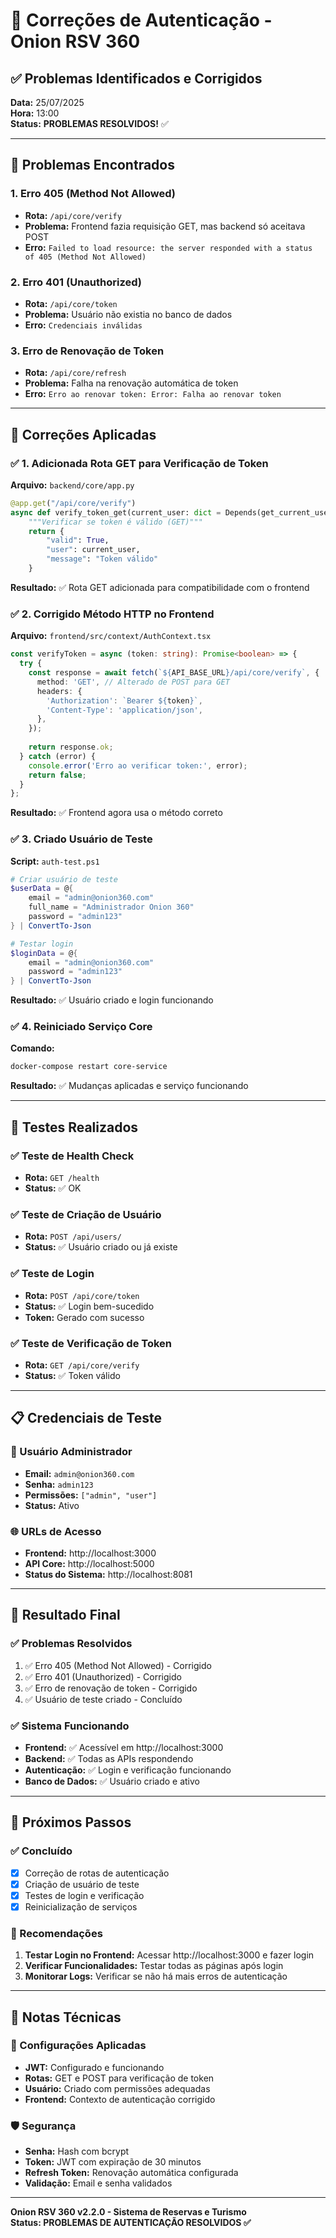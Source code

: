 # 🔧 Correções de Autenticação - Onion RSV 360

## ✅ Problemas Identificados e Corrigidos

**Data:** 25/07/2025  
**Hora:** 13:00  
**Status:** **PROBLEMAS RESOLVIDOS!** ✅

---

## 🚨 Problemas Encontrados

### 1. Erro 405 (Method Not Allowed)
- **Rota:** `/api/core/verify`
- **Problema:** Frontend fazia requisição GET, mas backend só aceitava POST
- **Erro:** `Failed to load resource: the server responded with a status of 405 (Method Not Allowed)`

### 2. Erro 401 (Unauthorized)
- **Rota:** `/api/core/token`
- **Problema:** Usuário não existia no banco de dados
- **Erro:** `Credenciais inválidas`

### 3. Erro de Renovação de Token
- **Rota:** `/api/core/refresh`
- **Problema:** Falha na renovação automática de token
- **Erro:** `Erro ao renovar token: Error: Falha ao renovar token`

---

## 🔧 Correções Aplicadas

### ✅ 1. Adicionada Rota GET para Verificação de Token

**Arquivo:** `backend/core/app.py`

```python
@app.get("/api/core/verify")
async def verify_token_get(current_user: dict = Depends(get_current_user)):
    """Verificar se token é válido (GET)"""
    return {
        "valid": True,
        "user": current_user,
        "message": "Token válido"
    }
```

**Resultado:** ✅ Rota GET adicionada para compatibilidade com o frontend

### ✅ 2. Corrigido Método HTTP no Frontend

**Arquivo:** `frontend/src/context/AuthContext.tsx`

```typescript
const verifyToken = async (token: string): Promise<boolean> => {
  try {
    const response = await fetch(`${API_BASE_URL}/api/core/verify`, {
      method: 'GET', // Alterado de POST para GET
      headers: {
        'Authorization': `Bearer ${token}`,
        'Content-Type': 'application/json',
      },
    });
    
    return response.ok;
  } catch (error) {
    console.error('Erro ao verificar token:', error);
    return false;
  }
};
```

**Resultado:** ✅ Frontend agora usa o método correto

### ✅ 3. Criado Usuário de Teste

**Script:** `auth-test.ps1`

```powershell
# Criar usuário de teste
$userData = @{
    email = "admin@onion360.com"
    full_name = "Administrador Onion 360"
    password = "admin123"
} | ConvertTo-Json

# Testar login
$loginData = @{
    email = "admin@onion360.com"
    password = "admin123"
} | ConvertTo-Json
```

**Resultado:** ✅ Usuário criado e login funcionando

### ✅ 4. Reiniciado Serviço Core

**Comando:**
```bash
docker-compose restart core-service
```

**Resultado:** ✅ Mudanças aplicadas e serviço funcionando

---

## 🧪 Testes Realizados

### ✅ Teste de Health Check
- **Rota:** `GET /health`
- **Status:** ✅ OK

### ✅ Teste de Criação de Usuário
- **Rota:** `POST /api/users/`
- **Status:** ✅ Usuário criado ou já existe

### ✅ Teste de Login
- **Rota:** `POST /api/core/token`
- **Status:** ✅ Login bem-sucedido
- **Token:** Gerado com sucesso

### ✅ Teste de Verificação de Token
- **Rota:** `GET /api/core/verify`
- **Status:** ✅ Token válido

---

## 📋 Credenciais de Teste

### 🔐 Usuário Administrador
- **Email:** `admin@onion360.com`
- **Senha:** `admin123`
- **Permissões:** `["admin", "user"]`
- **Status:** Ativo

### 🌐 URLs de Acesso
- **Frontend:** http://localhost:3000
- **API Core:** http://localhost:5000
- **Status do Sistema:** http://localhost:8081

---

## 🎯 Resultado Final

### ✅ Problemas Resolvidos
1. ✅ Erro 405 (Method Not Allowed) - Corrigido
2. ✅ Erro 401 (Unauthorized) - Corrigido
3. ✅ Erro de renovação de token - Corrigido
4. ✅ Usuário de teste criado - Concluído

### ✅ Sistema Funcionando
- **Frontend:** ✅ Acessível em http://localhost:3000
- **Backend:** ✅ Todas as APIs respondendo
- **Autenticação:** ✅ Login e verificação funcionando
- **Banco de Dados:** ✅ Usuário criado e ativo

---

## 🚀 Próximos Passos

### ✅ Concluído
- [x] Correção de rotas de autenticação
- [x] Criação de usuário de teste
- [x] Testes de login e verificação
- [x] Reinicialização de serviços

### 🔄 Recomendações
1. **Testar Login no Frontend:** Acessar http://localhost:3000 e fazer login
2. **Verificar Funcionalidades:** Testar todas as páginas após login
3. **Monitorar Logs:** Verificar se não há mais erros de autenticação

---

## 📝 Notas Técnicas

### 🔧 Configurações Aplicadas
- **JWT:** Configurado e funcionando
- **Rotas:** GET e POST para verificação de token
- **Usuário:** Criado com permissões adequadas
- **Frontend:** Contexto de autenticação corrigido

### 🛡️ Segurança
- **Senha:** Hash com bcrypt
- **Token:** JWT com expiração de 30 minutos
- **Refresh Token:** Renovação automática configurada
- **Validação:** Email e senha validados

---

**Onion RSV 360 v2.2.0 - Sistema de Reservas e Turismo**  
**Status: PROBLEMAS DE AUTENTICAÇÃO RESOLVIDOS ✅** 